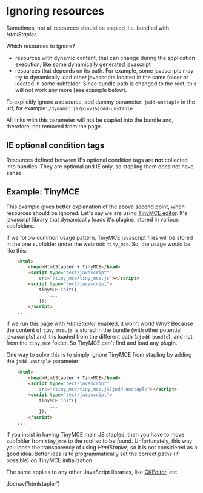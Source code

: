 # Ignoring resources

Sometimes, not all resources should be stapled, i.e. bundled with
*HtmlStapler*.

Which resources to ignore?

* resources with dynamic content, that can change during the application
  execution; like some dynamically generated javascript
* resources that depends on its path. For example, some javascripts may
  try to dynamically load other javascripts located in the same folder
  or located in some subfolder. Since bundle path is changed to the
  root, this will not work any more (see example below).

To explicitly ignore a resource, add dummy parameter: `jodd-unstaple` in
the url; for example: `/dynamic.js?p1=v1&jodd-unstaple`

All links with this parameter will not be stapled into the bundle and,
therefore, not removed from the page.



## IE optional condition tags

Resources defined between IEs optional condition tags are **not**
collected into bundles. They are optional and IE only, so stapling them
does not have sense.



## Example: TinyMCE

This example gives better explanation of the above second point, when
resources should be ignored. Let's say we are using [TinyMCE editor][1].
It's javascript library that dynamically loads it's plugins, stored in various subfolders.

If we follow common usage pattern, TinyMCE javascript files will be
stored in the one subfolder under the webroot: `tiny_mce`. So, the usage
would be like this:

~~~~~ html
    <html>
    	<head>HtmlStapler + TinyMCE</head>
    	<script type="text/javascript" 
            src="/tiny_mce/tiny_mce.js"></script>
    	<script type="text/javascript">
    		tinyMCE.init({
    			...
    		});
    	</script>
    ...
~~~~~

If we run this page with *HtmlStapler* enabled, it won't work! Why?
Because the content of `tiny_mce.js` is stored in the bundle (with other
potential javascripts) and it is loaded from the different path
(`/jodd-bundle`), and not from the `tiny_mce` folder. So TinyMCE can't
find and load any plugin.

One way to solve this is to simply ignore TinyMCE from stapling by
adding the `jodd-unstaple` parameter:

~~~~~ html
    <html>
    	<head>HtmlStapler + TinyMCE</head>
    	<script type="text/javascript"
            src="/tiny_mce/tiny_mce.js?jodd-unstaple"></script>
    	<script type="text/javascript">
    		tinyMCE.init({
    			...
    		});
    	</script>
    ...
~~~~~

If you insist in having TinyMCE main JS stapled, then you have to move
subfolder from `tiny_mce` to the root so to be found. Unfortunately,
this way you loose the transparency of using *HtmlStapler*, so it is not
considered as a good idea. Better idea is to programmatically set the
correct paths (if possible) on TinyMCE initialization.

The same applies to any other JavaScript libraries, like [CKEditor][2], etc.

[1]: http://www.tinymce.com
[2]: http://ckeditor.com/

<js>docnav('htmlstapler')</js>